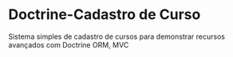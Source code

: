 # Doctrine-Cadastro de Curso
 Sistema simples de cadastro de cursos para demonstrar recursos avançados com Doctrine ORM, MVC 
